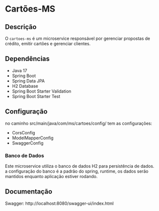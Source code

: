 # Cartões-MS

## Descrição

O `cartoes-ms` é um microservice responsável por gerenciar propostas de crédito, emitir cartões e gerenciar clientes.

## Dependências

- Java 17
- Spring Boot
- Spring Data JPA
- H2 Database
- Spring Boot Starter Validation
- Spring Boot Starter Test

## Configuração
no caminho src/main/java/com/ms/cartoes/config/ tem as configurações:
- CorsConfig
- ModelMapperConfig
- SwaggerConfig


### Banco de Dados

Este microservice utiliza o banco de dados H2 para persistência de dados. a configuração do banco é a padrão do spring, runtime, os dados serão mantidos enquanto aplicação estiver rodando.

## Documentação
Swagger: http://localhost:8080/swagger-ui/index.html